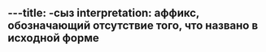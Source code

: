 ---title: -сыз
interpretation: аффикс, обозначающий отсутствие того, что названо в исходной форме
---
